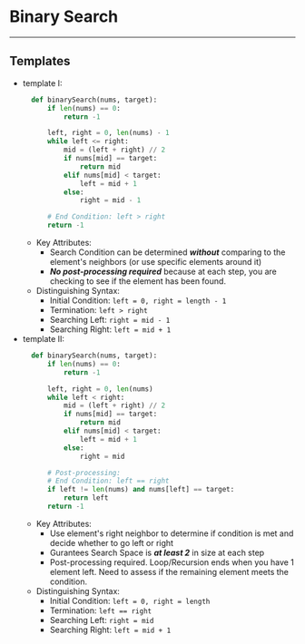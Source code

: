 # Binary Search
---
## Templates
- template I:
  ```python
    def binarySearch(nums, target):
        if len(nums) == 0:
            return -1

        left, right = 0, len(nums) - 1
        while left <= right:
            mid = (left + right) // 2
            if nums[mid] == target:
                return mid
            elif nums[mid] < target:
                left = mid + 1
            else:
                right = mid - 1

        # End Condition: left > right
        return -1
  ```
  - Key Attributes:
    - Search Condition can be determined _**without**_ comparing to the element's neighbors (or use specific elements around it)
    - _**No post-processing required**_ because at each step, you are checking to see if the element has been found.
  - Distinguishing Syntax:
    - Initial Condition: `left = 0, right = length - 1`
    - Termination: `left > right`
    - Searching Left: `right = mid - 1`
    - Searching Right: `left = mid + 1`
- template II:
  ```python
    def binarySearch(nums, target):
        if len(nums) == 0:
            return -1

        left, right = 0, len(nums)
        while left < right:
            mid = (left + right) // 2
            if nums[mid] == target:
                return mid
            elif nums[mid] < target:
                left = mid + 1
            else:
                right = mid

        # Post-processing:
        # End Condition: left == right
        if left != len(nums) and nums[left] == target:
            return left
        return -1
  ```
  - Key Attributes:
    - Use element's right neighbor to determine if condition is met and decide whether to go left or right
    - Gurantees Search Space is _**at least 2**_ in size at each step
    - Post-processing required. Loop/Recursion ends when you have 1 element left. Need to assess if the remaining element meets the condition.
  - Distinguishing Syntax:
    - Initial Condition: `left = 0, right = length`
    - Termination: `left == right`
    - Searching Left: `right = mid`
    - Searching Right: `left = mid + 1`
